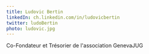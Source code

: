 ```yaml
---
title: Ludovic Bertin
linkedIn: ch.linkedin.com/in/ludovicbertin
twitter: ludoBertin
photo: ludovic.jpg
---
```


Co-Fondateur et Trésorier de l'association GenevaJUG
